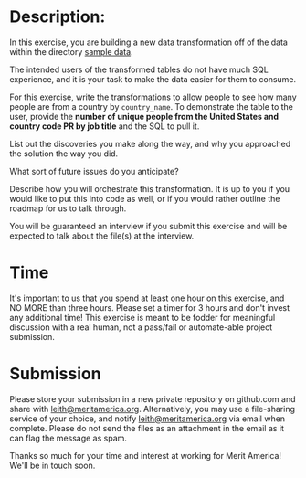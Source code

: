 # Description:

In this exercise, you are building a new data transformation off of the data within the directory [sample data](sample_data).

The intended users of the transformed tables do not have much SQL experience, and it is your task to make the data easier for them to consume.

For this exercise, write the transformations to allow people to see how many people are from a country by `country_name`. To demonstrate the table to the user, provide the **number of unique people from the United States and country code PR by job title** and the SQL to pull it.

List out the discoveries you make along the way, and why you approached the solution the way you did.

What sort of future issues do you anticipate?

Describe how you will orchestrate this transformation. It is up to you if you would like to put this into code as well, or if you would rather outline the roadmap for us to talk through.

You will be guaranteed an interview if you submit this exercise and will be expected to talk about the file(s) at the interview.


# Time

It's important to us that you spend at least one hour on this exercise, and NO MORE than three hours. Please set a timer for 3 hours and don't invest any additional time! This exercise is meant to be fodder for meaningful discussion with a real human, not a pass/fail or automate-able project submission.


# Submission

Please store your submission in a new private repository on github.com and share with leith@meritamerica.org. Alternatively, you may use a file-sharing service of your choice, and notify leith@meritamerica.org via email when complete. Please do not send the files as an attachment in the email as it can flag the message as spam.

Thanks so much for your time and interest at working for Merit America! We'll be in touch soon.
